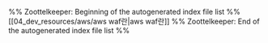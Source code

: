 %% Zoottelkeeper: Beginning of the autogenerated index file list  %%
 [[04_dev_resources/aws/aws waf란|aws waf란]]
%% Zoottelkeeper: End of the autogenerated index file list  %%
